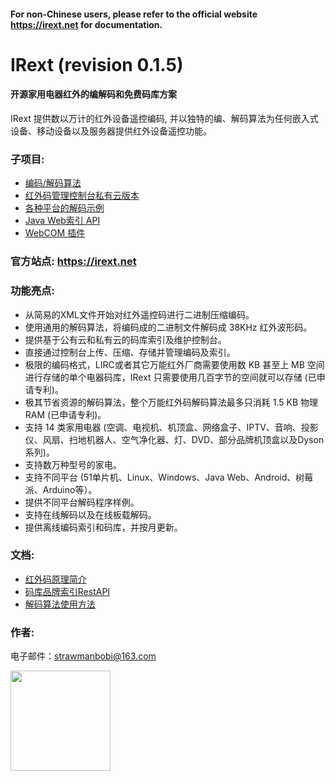 #### For non-Chinese users, please refer to the official website https://irext.net for documentation.

# IRext (revision 0.1.5)
#### 开源家用电器红外的编解码和免费码库方案

  IRext 提供数以万计的红外设备遥控编码, 并以独特的编、解码算法为任何嵌入式设备、移动设备以及服务器提供红外设备遥控功能。

### 子项目:
- [编码/解码算法](https://github.com/irext/irext-core)
- [红外码管理控制台私有云版本](https://github.com/irext/irext-console)
- [各种平台的解码示例](https://github.com/irext/irext-examples)
- [Java Web索引 API](https://github.com/irext/irext-web-api)
- [WebCOM 插件](https://github.com/irext/irext-web-com)


### 官方站点: https://irext.net


### 功能亮点:
- 从简易的XML文件开始对红外遥控码进行二进制压缩编码。
- 使用通用的解码算法，将编码成的二进制文件解码成 38KHz 红外波形码。
- 提供基于公有云和私有云的码库索引及维护控制台。
- 直接通过控制台上传、压缩、存储并管理编码及索引。
- 极限的编码格式，LIRC或者其它万能红外厂商需要使用数 KB 甚至上 MB 空间进行存储的单个电器码库，IRext 只需要使用几百字节的空间就可以存储 (已申请专利)。
- 极其节省资源的解码算法，整个万能红外码解码算法最多只消耗 1.5 KB 物理 RAM (已申请专利)。
- 支持 14 类家用电器 (空调、电视机、机顶盒、网络盒子、IPTV、音响、投影仪、风扇、扫地机器人、空气净化器、灯、DVD、部分品牌机顶盒以及Dyson系列)。
- 支持数万种型号的家电。
- 支持不同平台 (51单片机、Linux、Windows、Java Web、Android、树莓派、Arduino等）。
- 提供不同平台解码程序样例。
- 支持在线解码以及在线板载解码。
- 提供离线编码索引和码库，并按月更新。

### 文档:

- [红外码原理简介](https://irext.net/doc/)
- [码库品牌索引RestAPI](https://irext.net/doc/#services)
- [解码算法使用方法](https://irext.net/doc/#decode)


### 作者: 

电子邮件：strawmanbobi@163.com

<img src="http://irext.net/images/bobi_qr.png" align="left" height="160" width="160">
